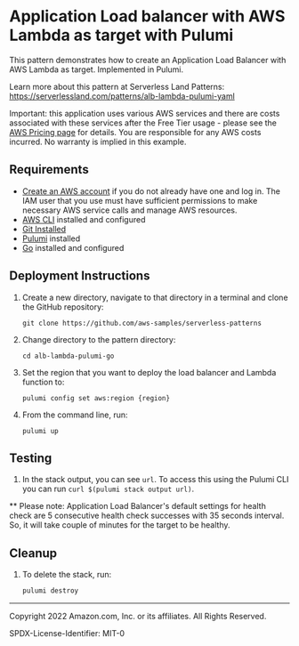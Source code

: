 # Application Load balancer with AWS Lambda as target with Pulumi

This pattern demonstrates how to create an Application Load Balancer with AWS Lambda as target. Implemented in Pulumi.

Learn more about this pattern at Serverless Land Patterns: https://serverlessland.com/patterns/alb-lambda-pulumi-yaml

Important: this application uses various AWS services and there are costs associated with these services after the Free Tier usage - please see the [AWS Pricing page](https://aws.amazon.com/pricing/) for details. You are responsible for any AWS costs incurred. No warranty is implied in this example.

## Requirements

* [Create an AWS account](https://portal.aws.amazon.com/gp/aws/developer/registration/index.html) if you do not already have one and log in. The IAM user that you use must have sufficient permissions to make necessary AWS service calls and manage AWS resources.
* [AWS CLI](https://docs.aws.amazon.com/cli/latest/userguide/install-cliv2.html) installed and configured
* [Git Installed](https://git-scm.com/book/en/v2/Getting-Started-Installing-Git)
* [Pulumi](https://www.pulumi.com/docs/get-started/install/) installed
* [Go](https://go.dev/doc/install) installed and configured

## Deployment Instructions

1. Create a new directory, navigate to that directory in a terminal and clone the GitHub repository:
    ``` 
    git clone https://github.com/aws-samples/serverless-patterns
    ```
1. Change directory to the pattern directory:
    ```
    cd alb-lambda-pulumi-go
    ```
1. Set the region that you want to deploy the load balancer and Lambda function to:
    ```
    pulumi config set aws:region {region}
    ```
1. From the command line, run:
    ```
    pulumi up
    ```

## Testing

1. In the stack output, you can see `url`. To access this using the Pulumi CLI you can run `curl $(pulumi stack output url)`.

** Please note: Application Load Balancer's default settings for health check are 5 consecutive health check successes with 35 seconds interval. So, it will take couple of minutes for the target to be healthy.

## Cleanup
 
1. To delete the stack, run:
    ```bash
    pulumi destroy
    ```
----
Copyright 2022 Amazon.com, Inc. or its affiliates. All Rights Reserved.

SPDX-License-Identifier: MIT-0